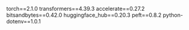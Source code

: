 torch==2.1.0
transformers==4.39.3
accelerate==0.27.2
bitsandbytes==0.42.0
huggingface_hub==0.20.3
peft==0.8.2
python-dotenv==1.0.1

